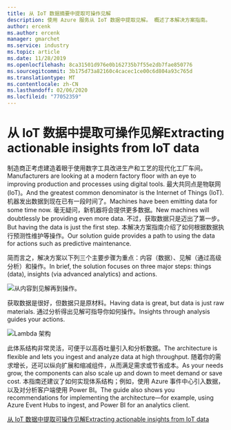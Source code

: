 ```yaml
---
title: 从 IoT 数据摘要中提取可操作见解
description: 使用 Azure 服务从 IoT 数据中提取见解。 概述了本解决方案指南。
author: ercenk
ms.author: ercenk
manager: gmarchet
ms.service: industry
ms.topic: article
ms.date: 11/28/2019
ms.openlocfilehash: 8ca31501d976e0b162735b7f55e2db7fae850776
ms.sourcegitcommit: 3b175d73a82160c4cacec1ce00c6d804a93c765d
ms.translationtype: MT
ms.contentlocale: zh-CN
ms.lasthandoff: 02/06/2020
ms.locfileid: "77052359"
---
```

# <a name="extracting-actionable-insights-from-iot-data"></a><span data-ttu-id="07845-104">从 IoT 数据中提取可操作见解</span><span class="sxs-lookup"><span data-stu-id="07845-104">Extracting actionable insights from IoT data</span></span>

<span data-ttu-id="07845-105">制造商正考虑建造着眼于使用数字工具改进生产和工艺的现代化工厂车间。</span><span class="sxs-lookup"><span data-stu-id="07845-105">Manufacturers are looking at a modern factory floor with an eye to improving production and processes using digital tools.</span></span> <span data-ttu-id="07845-106">最大共同点是物联网 (IoT)。</span><span class="sxs-lookup"><span data-stu-id="07845-106">And the greatest common denominator is the Internet of Things (IoT).</span></span> <span data-ttu-id="07845-107">机器发出数据到现在已有一段时间了。</span><span class="sxs-lookup"><span data-stu-id="07845-107">Machines have been emitting data for some time now.</span></span> <span data-ttu-id="07845-108">毫无疑问，新机器将会提供更多数据。</span><span class="sxs-lookup"><span data-stu-id="07845-108">New machines will doubtlessly be providing even more data.</span></span>
<span data-ttu-id="07845-109">不过，获取数据只是迈出了第一步。</span><span class="sxs-lookup"><span data-stu-id="07845-109">But having the data is just the first step.</span></span> <span data-ttu-id="07845-110">本解决方案指南介绍了如何根据数据执行预测性维护等操作。</span><span class="sxs-lookup"><span data-stu-id="07845-110">Our solution guide provides a path to using the data for actions such as predictive maintenance.</span></span>

<span data-ttu-id="07845-111">简而言之，解决方案以下列三个主要步骤为重点：内容（数据）、见解（通过高级分析）和操作。</span><span class="sxs-lookup"><span data-stu-id="07845-111">In brief, the solution focuses on three major steps: things (data), insights (via advanced analytics) and actions.</span></span>

![从内容到见解再到操作。](assets/extracting-insights-from-iot/things-insights-actions.png)

<span data-ttu-id="07845-113">获取数据是很好，但数据只是原材料。</span><span class="sxs-lookup"><span data-stu-id="07845-113">Having data is great, but data is just raw materials.</span></span> <span data-ttu-id="07845-114">通过分析得出见解可指导你如何操作。</span><span class="sxs-lookup"><span data-stu-id="07845-114">Insights through analysis guides your actions.</span></span>

![Lambda 架构](assets/extracting-insights-from-iot/lambda-architecture.png)

<span data-ttu-id="07845-116">此体系结构非常灵活，可便于以高吞吐量引入和分析数据。</span><span class="sxs-lookup"><span data-stu-id="07845-116">The architecture is flexible and lets you ingest and analyze data at high throughput.</span></span> <span data-ttu-id="07845-117">随着你的需求增长，还可以纵向扩展和缩减组件，从而满足需求或节省成本。</span><span class="sxs-lookup"><span data-stu-id="07845-117">As your needs grow, the components can also scale up and down to meet demand or save cost.</span></span> <span data-ttu-id="07845-118">本指南还建议了如何实现体系结构；例如，使用 Azure 事件中心引入数据，以及对分析客户端使用 Power BI。</span><span class="sxs-lookup"><span data-stu-id="07845-118">The guide also shows you recommendations for implementing the architecture—for example, using Azure Event Hubs to ingest, and Power BI for an analytics client.</span></span>

[<span data-ttu-id="07845-119">从 IoT 数据中提取可操作见解</span><span class="sxs-lookup"><span data-stu-id="07845-119">Extracting actionable insights from IoT data</span></span>](./extracting-insights-from-iot-data.md)
